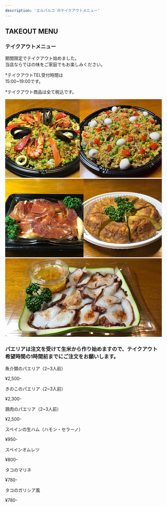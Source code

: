 ```yaml
---
description: 'エルバルコ のテイクアウトメニュー'
---
```

  <div class="mv__takeout mv__content">
    <h2 class="mv__content--heading">TAKEOUT MENU</h2>
  </div>
  <section class="food">
    <div class="takeout">
      <h3 class="takeout--heading">テイクアウトメニュー</h3>
      <p class="takeout--heading--txt">期間限定でテイクアウト始めました。<br>当店ならではの味をご家庭でもお楽しみください。</p>
      <p class="takeout--heading--txt">*テイクアウトTEL受付時間は<br class="sp_only">15:00~19:00です。</p>
      <p class="takeout--heading--txt">*テイクアウト商品は全て税込です。</p>
    </div>
    <div class="food--inner fadein">
      <div class="food__list--wrap">
        <div class="food__img">
          <img class="food__img--item" src="../images/takeout-00.jpg" alt="魚介類のパエリア">
          <img class="food__img--item" src="../images/takeout-01.jpg" alt="スペインの生ハム（ハモン・セラーノ）">
          <img class="food__img--item" src="../images/takeout-02.jpg" alt="タコのマリネ">
        </div>
        <div class="food__list--area">
          <div class="food__list">
            <h3 class="food__list--heading1">パエリアは注文を受けて生米から作り始めますので、テイクアウト希望時間の1時間前までにご注文をお願いします。</h3>
            <div class="food__list--box">
              <div class="food__list--item">
                <p class="food__list--name">魚介類のパエリア（2~3人前）<span class="food__list--info"></span></p>
                <p class="food__list--price">¥2,500-</p>
              </div>
              <div class="food__list--item">
                <p class="food__list--name">きのこのパエリア（2~3人前）<span class="food__list--info"></span></p>
                <p class="food__list--price">¥2,300-</p>
              </div>
              <div class="food__list--item">
                <p class="food__list--name">鶏肉のパエリア（2~3人前）<span class="food__list--info"></span></p>
                <p class="food__list--price">¥2,500-</p>
              </div>
              <div class="food__list--item">
                <p class="food__list--name">スペインの生ハム（ハモン・セラーノ）<span class="food__list--info"></span></p>
                <p class="food__list--price">¥950-</p>
              </div>
              <div class="food__list--item">
                <p class="food__list--name"> スペインオムレツ<span class="food__list--info"></span></p>
                <p class="food__list--price">¥800-</p>
              </div>
              <div class="food__list--item">
                <p class="food__list--name">タコのマリネ<span class="food__list--info"></span></p>
                <p class="food__list--price">¥780-</p>
              </div>
              <div class="food__list--item">
                <p class="food__list--name">タコのガリシア風<span class="food__list--info"></span></p>
                <p class="food__list--price">¥780-</p>
              </div>
            </div>
          </div>
        </div>
      </div>
    </div>
  </section>

